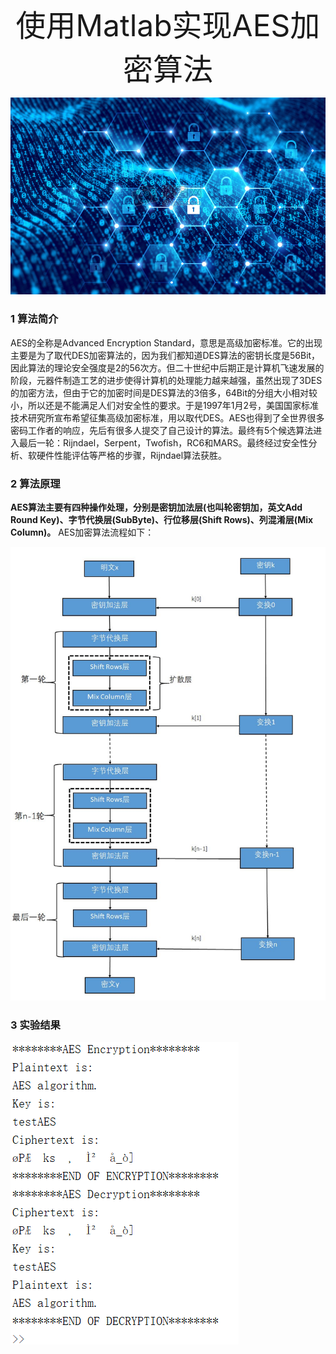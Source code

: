 <div align='center' ><font size='70'>使用Matlab实现AES加密算法</font></div>



![](md_image/encryption.jpg)

### 1 算法简介

AES的全称是Advanced Encryption Standard，意思是高级加密标准。它的出现主要是为了取代DES加密算法的，因为我们都知道DES算法的密钥长度是56Bit，因此算法的理论安全强度是2的56次方。但二十世纪中后期正是计算机飞速发展的阶段，元器件制造工艺的进步使得计算机的处理能力越来越强，虽然出现了3DES的加密方法，但由于它的加密时间是DES算法的3倍多，64Bit的分组大小相对较小，所以还是不能满足人们对安全性的要求。于是1997年1月2号，美国国家标准技术研究所宣布希望征集高级加密标准，用以取代DES。AES也得到了全世界很多密码工作者的响应，先后有很多人提交了自己设计的算法。最终有5个候选算法进入最后一轮：Rijndael，Serpent，Twofish，RC6和MARS。最终经过安全性分析、软硬件性能评估等严格的步骤，Rijndael算法获胜。

### 2 算法原理

**AES算法主要有四种操作处理，分别是密钥加法层(也叫轮密钥加，英文Add Round Key)、字节代换层(SubByte)、行位移层(Shift Rows)、列混淆层(Mix Column)。** AES加密算法流程如下：

![](md_image/aes_step.jpg)

### 3 实验结果

![](md_image/test_result.png)
